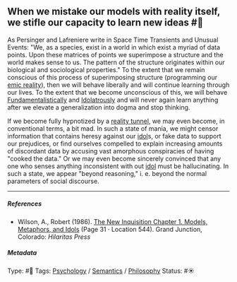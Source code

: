 ## When we mistake our models with reality itself, we stifle our capacity to learn new ideas #🧠

As Persinger and Lafreniere write in Space Time Transients and Unusual Events: "We, as a species, exist in a world in which exist a myriad of data points. Upon these matrices of points we superimpose a structure and the world makes sense to us. The pattern of the structure originates within our biological and sociological properties." To the extent that we remain conscious of this process of superimposing structure (programming our [emic reality](Emic%20Reality.md)), then we will behave liberally and will continue learning through our lives. To the extent that we become unconscious of this, we will behave [Fundamentalistically](Fundamentalism.md) and [Idolatrously](Idolatry.md) and will never again learn anything after we elevate a generalization into dogma and stop thinking. 

If we become fully hypnotized by a [reality tunnel](Reality%20tunnel.md), we may even become, in conventional terms, a bit mad. In such a state of mania, we might censor information that contains heresy against our [idol](Idol.md)s, or fake data to support our prejudices, or find ourselves compelled to explain increasing amounts of discordant data by accusing vast amorphous conspiracies of having "cooked the data." Or we may even become sincerely convinced that any one who senses anything inconsistent with out [idol](Idol.md) must be hallucinating. In such a state, we appear "beyond reasoning," i. e. beyond the normal parameters of social discourse. 

---

##### References

* Wilson, A., Robert (1986). [The New Inquisition Chapter 1. Models, Metaphors, and Idols](The%20New%20Inquisition%20Chapter%201.%20Models,%20Metaphors,%20and%20Idols.md) (Page 31 · Location 544). Grand Junction, Colorado: *Hilaritas Press*

##### Metadata

Type: #🔴 
Tags: [Psychology](Psychology.md) / [Semantics](Semantics.md) / [Philosophy](Philosophy.md) 
Status: #☀️ 
